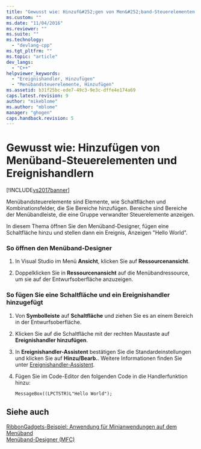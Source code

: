```yaml
---
title: "Gewusst wie: Hinzuf&#252;gen von Men&#252;band-Steuerelementen und Ereignishandlern | Microsoft Docs"
ms.custom: ""
ms.date: "11/04/2016"
ms.reviewer: ""
ms.suite: ""
ms.technology: 
  - "devlang-cpp"
ms.tgt_pltfrm: ""
ms.topic: "article"
dev_langs: 
  - "C++"
helpviewer_keywords: 
  - "Ereignishandler, Hinzufügen"
  - "Menübandsteuerelemente, Hinzufügen"
ms.assetid: b31f25bc-ede7-49c3-9e3c-dffe4e174a69
caps.latest.revision: 9
author: "mikeblome"
ms.author: "mblome"
manager: "ghogen"
caps.handback.revision: 5
---
```

# Gewusst wie: Hinzuf&#252;gen von Men&#252;band-Steuerelementen und Ereignishandlern
[!INCLUDE[vs2017banner](../assembler/inline/includes/vs2017banner.md)]

Menübandsteuerelemente sind Elemente, wie Schaltflächen und Kombinationsfelder, die Sie Bereiche hinzufügen.  Bereiche sind Bereiche der Menübandleiste, die eine Gruppe verwandter Steuerelemente anzeigen.  
  
 In diesem Thema öffnen Sie den Menüband\-Designer, fügen eine Schaltfläche hinzu und stellen dann ein Ereignis, Anzeigen "Hello World".  
  
### So öffnen den Menüband\-Designer  
  
1.  In Visual Studio im Menü **Ansicht**, klicken Sie auf **Ressourcenansicht**.  
  
2.  Doppelklicken Sie in **Ressourcenansicht** auf die Menübandressource, um sie auf der Entwurfsoberfläche anzuzeigen.  
  
### So fügen Sie eine Schaltfläche und ein Ereignishandler hinzugefügt  
  
1.  Von **Symbolleiste** auf **Schaltfläche** und ziehen Sie es an einem Bereich in der Entwurfsoberfläche.  
  
2.  Klicken Sie auf die Schaltfläche mit der rechten Maustaste auf  **Ereignishandler hinzufügen**.  
  
3.  In **Ereignishandler\-Assistent** bestätigen Sie die Standardeinstellungen und klicken Sie auf **Hinzu\/Bearb.**.  Weitere Informationen finden Sie unter [Ereignishandler\-Assistent](../ide/event-handler-wizard.md).  
  
4.  Fügen Sie im Code\-Editor den folgenden Code in die Handlerfunktion hinzu:  
  
    ```  
    MessageBox((LPCTSTR)L"Hello World");  
    ```  
  
## Siehe auch  
 [RibbonGadgets\-Beispiel: Anwendung für Minianwendungen auf dem Menüband](../top/visual-cpp-samples.md)   
 [Menüband\-Designer \(MFC\)](../mfc/ribbon-designer-mfc.md)